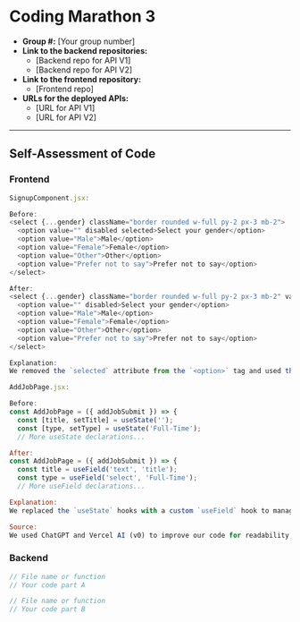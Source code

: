 # Coding Marathon 3

- **Group #:** [Your group number]
- **Link to the backend repositories:**
  - [Backend repo for API V1]
  - [Backend repo for API V2]
- **Link to the frontend repository:**
  - [Frontend repo]
- **URLs for the deployed APIs:**
  - [URL for API V1]
  - [URL for API V2]

---

## Self-Assessment of Code

### Frontend

```js
SignupComponent.jsx:

Before:
<select {...gender} className="border rounded w-full py-2 px-3 mb-2">
  <option value="" disabled selected>Select your gender</option>
  <option value="Male">Male</option>
  <option value="Female">Female</option>
  <option value="Other">Other</option>
  <option value="Prefer not to say">Prefer not to say</option>
</select>

After:
<select {...gender} className="border rounded w-full py-2 px-3 mb-2" value={gender.value}>
  <option value="" disabled>Select your gender</option>
  <option value="Male">Male</option>
  <option value="Female">Female</option>
  <option value="Other">Other</option>
  <option value="Prefer not to say">Prefer not to say</option>
</select>

Explanation:
We removed the `selected` attribute from the `<option>` tag and used the `value` attribute on the `<select>` element instead. This follows React's controlled component pattern, avoiding a warning about the improper use of the `selected` attribute in React. Now, React controls the selected option based on the state of the `gender` field.
```

```js
AddJobPage.jsx:

Before:
const AddJobPage = ({ addJobSubmit }) => {  
  const [title, setTitle] = useState('');
  const [type, setType] = useState('Full-Time');
  // More useState declarations...

After:
const AddJobPage = ({ addJobSubmit }) => {  
  const title = useField('text', 'title');
  const type = useField('select', 'Full-Time');
  // More useField declarations...

Explanation:
We replaced the `useState` hooks with a custom `useField` hook to manage the form fields. This reduces boilerplate code and makes the form fields more reusable and easier to manage. Each field now maintains its own value and type, which makes the component more maintainable and improves readability.

Source:
We used ChatGPT and Vercel AI (v0) to improve our code for readability, maintainability, reusability, and overall code quality.
```

### Backend

```js
// File name or function
// Your code part A
```

```js
// File name or function
// Your code part B
```